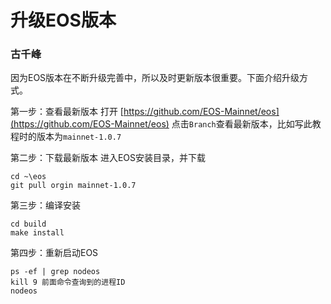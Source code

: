 # 升级EOS版本
### 古千峰

因为EOS版本在不断升级完善中，所以及时更新版本很重要。下面介绍升级方式。

第一步：查看最新版本
打开 [https://github.com/EOS-Mainnet/eos](https://github.com/EOS-Mainnet/eos) 点击`Branch`查看最新版本，比如写此教程时的版本为`mainnet-1.0.7`

第二步：下载最新版本
进入EOS安装目录，并下载
```
cd ~\eos
git pull orgin mainnet-1.0.7
```

第三步：编译安装
```
cd build
make install
```

第四步：重新启动EOS
```
ps -ef | grep nodeos
kill 9 前面命令查询到的进程ID
nodeos
```
